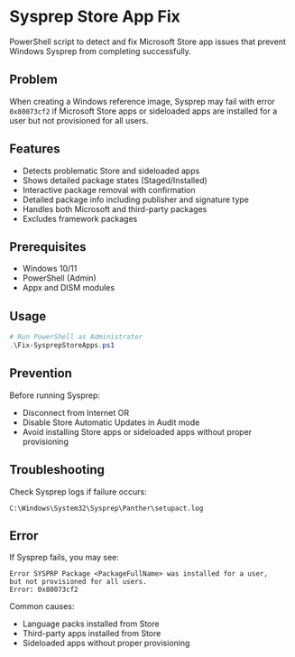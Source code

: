 # Sysprep Store App Fix

PowerShell script to detect and fix Microsoft Store app issues that prevent Windows Sysprep from completing successfully.

## Problem

When creating a Windows reference image, Sysprep may fail with error `0x80073cf2` if Microsoft Store apps or sideloaded apps are installed for a user but not provisioned for all users.

## Features

* Detects problematic Store and sideloaded apps
* Shows detailed package states (Staged/Installed)
* Interactive package removal with confirmation
* Detailed package info including publisher and signature type
* Handles both Microsoft and third-party packages
* Excludes framework packages

## Prerequisites

* Windows 10/11
* PowerShell (Admin)
* Appx and DISM modules

## Usage

```powershell
# Run PowerShell as Administrator
.\Fix-SysprepStoreApps.ps1
```

## Prevention

Before running Sysprep:
* Disconnect from Internet OR
* Disable Store Automatic Updates in Audit mode
* Avoid installing Store apps or sideloaded apps without proper provisioning

## Troubleshooting

Check Sysprep logs if failure occurs:
```
C:\Windows\System32\Sysprep\Panther\setupact.log
```

## Error

If Sysprep fails, you may see:
```
Error SYSPRP Package <PackageFullName> was installed for a user, 
but not provisioned for all users.
Error: 0x80073cf2
```

Common causes:
* Language packs installed from Store
* Third-party apps installed from Store
* Sideloaded apps without proper provisioning
